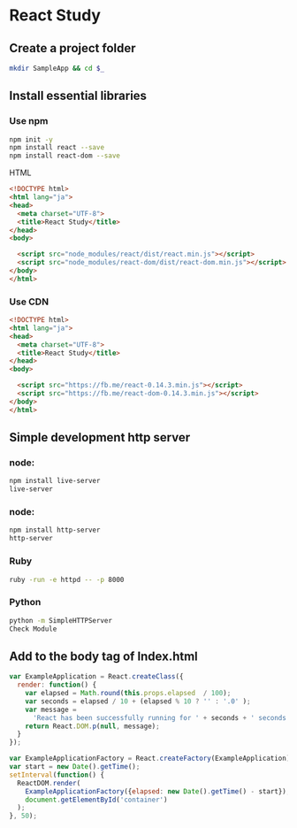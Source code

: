 # React Study

## Create a project folder

```bash
mkdir SampleApp && cd $_
```

## Install essential libraries

### Use npm

```bash
npm init -y
npm install react --save
npm install react-dom --save
```

HTML
```html
<!DOCTYPE html>
<html lang="ja">
<head>
  <meta charset="UTF-8">
  <title>React Study</title>
</head>
<body>

  <script src="node_modules/react/dist/react.min.js"></script>
  <script src="node_modules/react-dom/dist/react-dom.min.js"></script>
</body>
</html>
```

### Use CDN

```html
<!DOCTYPE html>
<html lang="ja">
<head>
  <meta charset="UTF-8">
  <title>React Study</title>
</head>
<body>

  <script src="https://fb.me/react-0.14.3.min.js"></script>
  <script src="https://fb.me/react-dom-0.14.3.min.js"></script>
</body>
</html>
```

## Simple development http server

### node:

```bash
npm install live-server
live-server
```

### node:

```bash
npm install http-server
http-server
```

### Ruby

```bash
ruby -run -e httpd -- -p 8000
```
 
### Python

```bash
python -m SimpleHTTPServer
Check Module
```

## Add to the body tag of Index.html

```javascript
var ExampleApplication = React.createClass({
  render: function() {
    var elapsed = Math.round(this.props.elapsed  / 100);
    var seconds = elapsed / 10 + (elapsed % 10 ? '' : '.0' );
    var message =
      'React has been successfully running for ' + seconds + ' seconds.';
    return React.DOM.p(null, message);
  }
});

var ExampleApplicationFactory = React.createFactory(ExampleApplication);
var start = new Date().getTime();
setInterval(function() {
  ReactDOM.render(
    ExampleApplicationFactory({elapsed: new Date().getTime() - start}),
    document.getElementById('container')
  );
}, 50);
```
